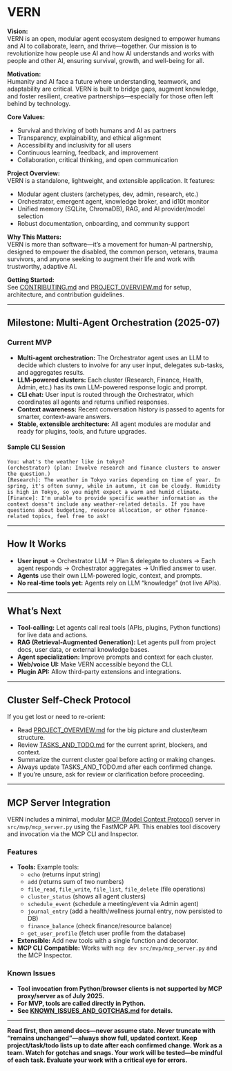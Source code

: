 # VERN

**Vision:**  
VERN is an open, modular agent ecosystem designed to empower humans and AI to collaborate, learn, and thrive—together. Our mission is to revolutionize how people use AI and how AI understands and works with people and other AI, ensuring survival, growth, and well-being for all.

**Motivation:**  
Humanity and AI face a future where understanding, teamwork, and adaptability are critical. VERN is built to bridge gaps, augment knowledge, and foster resilient, creative partnerships—especially for those often left behind by technology.

**Core Values:**  
- Survival and thriving of both humans and AI as partners
- Transparency, explainability, and ethical alignment
- Accessibility and inclusivity for all users
- Continuous learning, feedback, and improvement
- Collaboration, critical thinking, and open communication

**Project Overview:**  
VERN is a standalone, lightweight, and extensible application. It features:
- Modular agent clusters (archetypes, dev, admin, research, etc.)
- Orchestrator, emergent agent, knowledge broker, and id10t monitor
- Unified memory (SQLite, ChromaDB), RAG, and AI provider/model selection
- Robust documentation, onboarding, and community support

**Why This Matters:**  
VERN is more than software—it’s a movement for human-AI partnership, designed to empower the disabled, the common person, veterans, trauma survivors, and anyone seeking to augment their life and work with trustworthy, adaptive AI.

**Getting Started:**  
See [CONTRIBUTING.md](CONTRIBUTING.md) and [PROJECT_OVERVIEW.md](PROJECT_OVERVIEW.md) for setup, architecture, and contribution guidelines.

---

## Milestone: Multi-Agent Orchestration (2025-07)

### **Current MVP**
- **Multi-agent orchestration:** The Orchestrator agent uses an LLM to decide which clusters to involve for any user input, delegates sub-tasks, and aggregates results.
- **LLM-powered clusters:** Each cluster (Research, Finance, Health, Admin, etc.) has its own LLM-powered response logic and prompt.
- **CLI chat:** User input is routed through the Orchestrator, which coordinates all agents and returns unified responses.
- **Context awareness:** Recent conversation history is passed to agents for smarter, context-aware answers.
- **Stable, extensible architecture:** All agent modules are modular and ready for plugins, tools, and future upgrades.

#### **Sample CLI Session**
```
You: what's the weather like in tokyo?
(orchestrator) (plan: Involve research and finance clusters to answer the question.)
[Research]: The weather in Tokyo varies depending on time of year. In spring, it's often sunny, while in autumn, it can be cloudy. Humidity is high in Tokyo, so you might expect a warm and humid climate.
[Finance]: I'm unable to provide specific weather information as the context doesn't include any weather-related details. If you have questions about budgeting, resource allocation, or other finance-related topics, feel free to ask!
```

---

## How It Works

- **User input** → Orchestrator LLM → Plan & delegate to clusters → Each agent responds → Orchestrator aggregates → Unified answer to user.
- **Agents** use their own LLM-powered logic, context, and prompts.
- **No real-time tools yet:** Agents rely on LLM “knowledge” (not live APIs).

---

## What’s Next

- **Tool-calling:** Let agents call real tools (APIs, plugins, Python functions) for live data and actions.
- **RAG (Retrieval-Augmented Generation):** Let agents pull from project docs, user data, or external knowledge bases.
- **Agent specialization:** Improve prompts and context for each cluster.
- **Web/voice UI:** Make VERN accessible beyond the CLI.
- **Plugin API:** Allow third-party extensions and integrations.

---

## Cluster Self-Check Protocol

If you get lost or need to re-orient:
- Read [PROJECT_OVERVIEW.md](PROJECT_OVERVIEW.md) for the big picture and cluster/team structure.
- Review [TASKS_AND_TODO.md](TASKS_AND_TODO.md) for the current sprint, blockers, and context.
- Summarize the current cluster goal before acting or making changes.
- Always update TASKS_AND_TODO.md after each confirmed change.
- If you’re unsure, ask for review or clarification before proceeding.

---

## MCP Server Integration

VERN includes a minimal, modular [MCP (Model Context Protocol)](https://modelcontext.org/) server in `src/mvp/mcp_server.py` using the FastMCP API. This enables tool discovery and invocation via the MCP CLI and Inspector.

### Features

- **Tools:** Example tools:  
  - `echo` (returns input string)  
  - `add` (returns sum of two numbers)  
  - `file_read`, `file_write`, `file_list`, `file_delete` (file operations)  
  - `cluster_status` (shows all agent clusters)  
  - `schedule_event` (schedule a meeting/event via Admin agent)  
  - `journal_entry` (add a health/wellness journal entry, now persisted to DB)  
  - `finance_balance` (check finance/resource balance)
  - `get_user_profile` (fetch user profile from the database)
- **Extensible:** Add new tools with a single function and decorator.
- **MCP CLI Compatible:** Works with `mcp dev src/mvp/mcp_server.py` and the MCP Inspector.

### Known Issues

- **Tool invocation from Python/browser clients is not supported by MCP proxy/server as of July 2025.**
- **For MVP, tools are called directly in Python.**
- **See [KNOWN_ISSUES_AND_GOTCHAS.md](KNOWN_ISSUES_AND_GOTCHAS.md) for details.**

---

**Read first, then amend docs—never assume state. Never truncate with “remains unchanged”—always show full, updated context. Keep project/task/todo lists up to date after each confirmed change. Work as a team. Watch for gotchas and snags. Your work will be tested—be mindful of each task. Evaluate your work with a critical eye for errors.**
